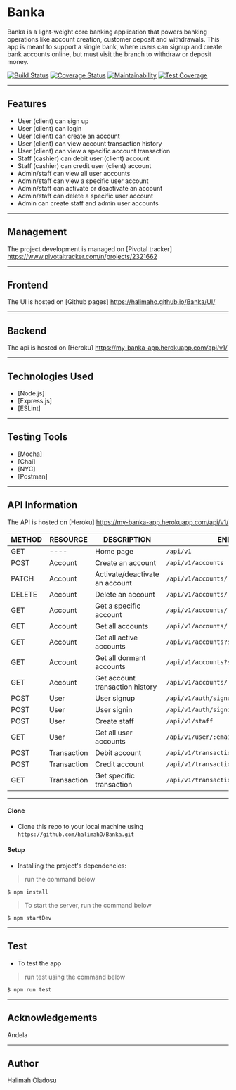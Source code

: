 # Banka
Banka is a light-weight core banking application that powers banking operations like account creation, customer deposit and withdrawals. This app is meant to support a single bank, where users can signup and create bank accounts online, but must visit the branch to withdraw or deposit money.

[![Build Status](https://travis-ci.org/LukasChiama/Banka.svg?branch=develop)](https://travis-ci.org/LukasChiama/Banka)
[![Coverage Status](https://coveralls.io/repos/github/halimahO/Banka/badge.svg?branch=develop)](https://coveralls.io/github/halimahO/Banka?branch=develop)
[![Maintainability](https://api.codeclimate.com/v1/badges/1d5dac171d529f87e2da/maintainability)](https://codeclimate.com/github/halimahO/Banka/maintainability)
[![Test Coverage](https://api.codeclimate.com/v1/badges/1d5dac171d529f87e2da/test_coverage)](https://codeclimate.com/github/halimahO/Banka/test_coverage)


---
## Features
- User (client) can sign up
- User (client) can login
- User (client) can create an account
- User (client) can view account transaction history
- User (client) can view a specific account transaction
- Staff (cashier) can debit user (client) account
- Staff (cashier) can credit user (client) account
- Admin/staff can view all user accounts
- Admin/staff can view a specific user account
- Admin/staff can activate or deactivate an account
- Admin/staff can delete a specific user account
- Admin can create staff and admin user accounts


---
## Management
The project development is managed on [Pivotal tracker] https://www.pivotaltracker.com/n/projects/2321662


---
## Frontend
The UI is hosted on [Github pages] https://halimaho.github.io/Banka/UI/


---
## Backend
The api is hosted on [Heroku] https://my-banka-app.herokuapp.com/api/v1/


---
## Technologies Used
- [Node.js] 
- [Express.js]
- [ESLint]


---
## Testing Tools
- [Mocha]
- [Chai]
- [NYC]
- [Postman]


---
## API Information
The API is hosted on [Heroku] https://my-banka-app.herokuapp.com/api/v1/


METHOD |  RESOURCE   |     DESCRIPTION                | ENDPOINTS
-------|-------------|--------------------------------|-----------
GET    |   ----      | Home page                      |`/api/v1`
POST   | Account     | Create an account              |`/api/v1/accounts`
PATCH  | Account     | Activate/deactivate an account |`/api/v1/accounts/:accountNo`
DELETE | Account     | Delete an account              |`/api/v1/accounts/:accountNo`
GET    | Account     | Get a specific account         |`/api/v1/accounts/:accountNo`
GET    | Account     | Get all accounts               |`/api/v1/accounts/`
GET    | Account     | Get all active accounts        |`/api/v1/accounts?status=active`
GET    | Account     | Get all dormant accounts       |`/api/v1/accounts?status=dormant`
GET    | Account     | Get account transaction history|`/api/v1/accounts/:accountNo/transactions`
POST   | User        | User signup                    |`/api/v1/auth/signup`
POST   | User        | User signin                    |`/api/v1/auth/signin`
POST   | User        | Create staff                   |`/api/v1/staff`
GET    | User        | Get all user accounts          |`/api/v1/user/:email/accounts`
POST   | Transaction | Debit account                  |`/api/v1/transactions/:accountNo/debit`
POST   | Transaction | Credit account                 |`/api/v1/transactions/:accountNo/credit`
GET    | Transaction | Get specific transaction       |`/api/v1/transactions/:transactionId`


---
#### Clone

- Clone this repo to your local machine using `https://github.com/halimahO/Banka.git`


#### Setup

- Installing the project's dependencies:

> run the command below

```shell
$ npm install
```

> To start the server, run the command below

```shell
$ npm startDev
```


---
## Test
- To test the app

> run test using the command below

```shell
$ npm run test
```


---
## Acknowledgements

Andela

---
## Author

Halimah Oladosu
